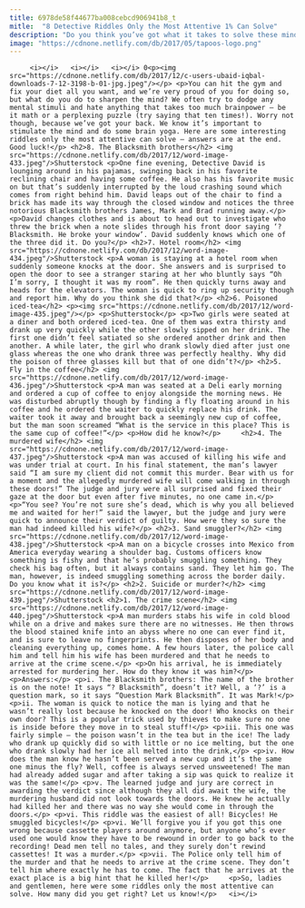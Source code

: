 ```yaml
---
title: 6978de58f44677ba008cebcd906941b8_t
mitle:  "8 Detective Riddles Only the Most Attentive 1% Can Solve"
description: "Do you think you’ve got what it takes to solve these mind-melting riddles? Only the most attentive should dare!"
image: "https://cdnone.netlify.com/db/2017/05/tapoos-logo.png"
---
```


         <i></i>   <i></i>   <i></i> 0<p><img src="https://cdnone.netlify.com/db/2017/12/c-users-ubaid-iqbal-downloads-7-12-3198-b-01-jpg.jpeg"/></p> <p>You can hit the gym and fix your diet all you want, and we’re very proud of you for doing so, but what do you do to sharpen the mind? We often try to dodge any mental stimuli and hate anything that takes too much brainpower – be it math or a perplexing puzzle (try saying that ten times!). Worry not though, because we’ve got your back. We know it’s important to stimulate the mind and do some brain yoga. Here are some interesting riddles only the most attentive can solve – answers are at the end. Good luck!</p> <h2>8. The Blacksmith brothers</h2> <img src="https://cdnone.netlify.com/db/2017/12/word-image-433.jpeg"/>Shutterstock <p>One fine evening, Detective David is lounging around in his pajamas, swinging back in his favorite reclining chair and having some coffee. He also has his favorite music on but that’s suddenly interrupted by the loud crashing sound which comes from right behind him. David leaps out of the chair to find a brick has made its way through the closed window and notices the three notorious Blacksmith brothers James, Mark and Brad running away.</p> <p>David changes clothes and is about to head out to investigate who threw the brick when a note slides through his front door saying ‘? Blacksmith. He broke your window’. David suddenly knows which one of the three did it. Do you?</p> <h2>7. Hotel room</h2> <img src="https://cdnone.netlify.com/db/2017/12/word-image-434.jpeg"/>Shutterstock <p>A woman is staying at a hotel room when suddenly someone knocks at the door. She answers and is surprised to open the door to see a stranger staring at her who bluntly says “Oh I’m sorry, I thought it was my room”. He then quickly turns away and heads for the elevators. The woman is quick to ring up security though and report him. Why do you think she did that?</p> <h2>6. Poisoned iced-tea</h2> <p><img src="https://cdnone.netlify.com/db/2017/12/word-image-435.jpeg"/></p> <p>Shutterstock</p> <p>Two girls were seated at a diner and both ordered iced-tea. One of them was extra thirsty and drank up very quickly while the other slowly sipped on her drink. The first one didn’t feel satiated so she ordered another drink and then another. A while later, the girl who drank slowly died after just one glass whereas the one who drank three was perfectly healthy. Why did the poison of three glasses kill but that of one didn’t?</p> <h2>5. Fly in the coffee</h2> <img src="https://cdnone.netlify.com/db/2017/12/word-image-436.jpeg"/>Shutterstock <p>A man was seated at a Deli early morning and ordered a cup of coffee to enjoy alongside the morning news. He was disturbed abruptly though by finding a fly floating around in his coffee and he ordered the waiter to quickly replace his drink. The waiter took it away and brought back a seemingly new cup of coffee, but the man soon screamed “What is the service in this place? This is the same cup of coffee!”</p> <p>How did he know?</p>     <h2>4. The murdered wife</h2> <img src="https://cdnone.netlify.com/db/2017/12/word-image-437.jpeg"/>Shutterstock <p>A man was accused of killing his wife and was under trial at court. In his final statement, the man’s lawyer said “I am sure my client did not commit this murder. Bear with us for a moment and the allegedly murdered wife will come walking in through these doors!” The judge and jury were all surprised and fixed their gaze at the door but even after five minutes, no one came in.</p> <p>“You see? You’re not sure she’s dead, which is why you all believed me and waited for her!” said the lawyer, but the judge and jury were quick to announce their verdict of guilty. How were they so sure the man had indeed killed his wife?</p> <h2>3. Sand smuggler?</h2> <img src="https://cdnone.netlify.com/db/2017/12/word-image-438.jpeg"/>Shutterstock <p>A man on a bicycle crosses into Mexico from America everyday wearing a shoulder bag. Customs officers know something is fishy and that he’s probably smuggling something. They check his bag often, but it always contains sand. They let him go. The man, however, is indeed smuggling something across the border daily. Do you know what it is?</p> <h2>2. Suicide or murder?</h2> <img src="https://cdnone.netlify.com/db/2017/12/word-image-439.jpeg"/>Shutterstock <h2>1. The crime scene</h2> <img src="https://cdnone.netlify.com/db/2017/12/word-image-440.jpeg"/>Shutterstock <p>A man murders stabs his wife in cold blood while on a drive and makes sure there are no witnesses. He then throws the blood stained knife into an abyss where no one can ever find it, and is sure to leave no fingerprints. He then disposes of her body and cleaning everything up, comes home. A few hours later, the police call him and tell him his wife has been murdered and that he needs to arrive at the crime scene.</p> <p>On his arrival, he is immediately arrested for murdering her. How do they know it was him?</p> <p>Answers:</p> <p>i. The Blacksmith brothers: The name of the brother is on the note! It says “? Blacksmith”, doesn’t it? Well, a ‘?’ is a question mark, so it says “Question Mark Blacksmith”. It was Mark!</p> <p>ii. The woman is quick to notice the man is lying and that he wasn’t really lost because he knocked on the door! Who knocks on their own door? This is a popular trick used by thieves to make sure no one is inside before they move in to steal stuff!</p> <p>iii. This one was fairly simple – the poison wasn’t in the tea but in the ice! The lady who drank up quickly did so with little or no ice melting, but the one who drank slowly had her ice all melted into the drink,</p> <p>iv. How does the man know he hasn’t been served a new cup and it’s the same one minus the fly? Well, coffee is always served unsweetened! The man had already added sugar and after taking a sip was quick to realize it was the same!</p> <p>v. The learned judge and jury are correct in awarding the verdict since although they all did await the wife, the murdering husband did not look towards the doors. He knew he actually had killed her and there was no way she would come in through the doors.</p> <p>vi. This riddle was the easiest of all! Bicycles! He smuggled bicycles!</p> <p>vi. We’ll forgive you if you got this one wrong because cassette players around anymore, but anyone who’s ever used one would know they have to be rewound in order to go back to the recording! Dead men tell no tales, and they surely don’t rewind cassettes! It was a murder.</p> <p>vii. The Police only tell him of the murder and that he needs to arrive at the crime scene. They don’t tell him where exactly he has to come. The fact that he arrives at the exact place is a big hint that he killed her!</p>     <p>So, ladies and gentlemen, here were some riddles only the most attentive can solve. How many did you get right? Let us know!</p>   <i></i>